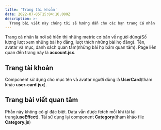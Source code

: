 ```yaml
---
title: 'Trang tài khoản'
date: 2022-07-05T15:04:10.000Z
description: >-
  Trong bài viết này chúng tôi sẽ hướng dẫn cho các bạn trang Cá nhân
---
```


Trang cá nhân là nơi sẽ hiển thị những metric cơ bản về người dùng(Số lượng lượt xem những bài họ đăng, lượt thích những bài họ đăng). Tên, avatar và mục, danh sách quan tâm(những bài họ bấm quan tâm).
Page liên quan đến trang này là **account.jsx**. 

## Trang tài khoản

Component sử dụng cho mục tên và avatar người dùng là **UserCard**(tham khảo **user-card.jsx**).

## Trang bài viết quan tâm

Phần này không có gì đặc biệt. Data vẫn được fetch mỗi khi tải lại trang(**useEffect**). Tái sử dụng lại component **Category**(tham khảo file **Category.js**)
